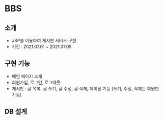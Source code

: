 # BBS

## 소개
* JSP를 이용하여 게시판 서비스 구현   
* 기간 : 2021.07.01 ~ 2021.07.05

## 구현 기능
* 메인 페이지 소개
* 회원가입, 로그인, 로그아웃
* 게시판 : 글 목록, 글 쓰기, 글 수정, 글 삭제, 페이징 기능 (쓰기, 수정, 삭제는 회원만 가능)

## DB 설계
